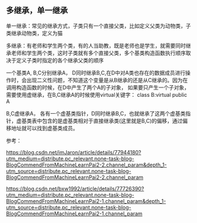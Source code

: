 ## 多继承，单一继承

单一继承：常见的继承方式，子类只有一个直接父类，比如定义父类为动物类，子类继承动物类，定义为猫

多继承：有老师和学生两个类，有的人当助教，既是老师也是学生，就需要同时继承老师和学生两个类，这时子类就有多个直接父类，多个基类构造函数执行顺序取决于定义子类时指定的各个继承父类的顺序

一个基类A, B,C分别继承A， D同时继承B,C,在D中对A类也存在的数据成员进行操作时，会出现二义性问题，不知道这个变量是从B继承的还是从C继承的。因为在调用构造函数的时候，在D中产生了两个A的子对象，
如果要只产生一个子对象，需要使用虚继承，在B,C继承A的时候使用virtual关键字： class B:virtual public A

B,C虚继承A， 各有一个虚基类指针，D同时继承B,C，也就继承了这两个虚基类指针，虚基类表中包含的是虚基类相对于直接继承类(这里就是B,C)的偏移，通过偏移地址就可以找到虚基类成员。

参考：

https://blog.csdn.net/imJaron/article/details/77944180?utm_medium=distribute.pc_relevant.none-task-blog-BlogCommendFromMachineLearnPai2-2.channel_param&depth_1-utm_source=distribute.pc_relevant.none-task-blog-BlogCommendFromMachineLearnPai2-2.channel_param

https://blog.csdn.net/bxw1992/article/details/77726390?utm_medium=distribute.pc_relevant.none-task-blog-BlogCommendFromMachineLearnPai2-1.channel_param&depth_1-utm_source=distribute.pc_relevant.none-task-blog-BlogCommendFromMachineLearnPai2-1.channel_param
